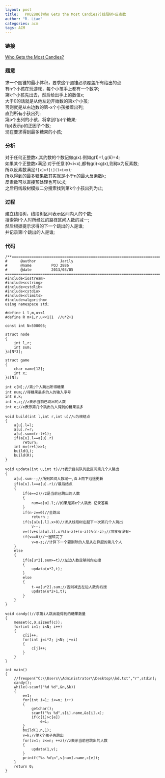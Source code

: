 ```yaml
---
layout: post
title:   PKU2886(Who Gets the Most Candies?)线段树+反素数
author: "R. Liao" 
categories: acm
tags: ACM
---
```


### 链接  
[Who Gets the Most Candies?](http://poj.org/problem?id=2886)

### 题意  
求一个圆锥的最小体积，要求这个圆锥必须覆盖所有给出的点  
有n个小孩在玩游戏，每个小孩手上都有一个数字;  
第k个小孩先出去，然后给出手上的数值x;  
大于0的话就是从他左边开始数的第x个小孩;  
否则就是从右边数的第-x个小孩接着出列;  
直到所有小孩出列;  
第p个出列的小孩，将拿到f(p)个糖果;  
f(p)表示p的正因子个数;  
现在要求得到最多糖果的小孩;  

### 分析    
对于任何正整数x,其约数的个数记做g(x).例如g(1)=1,g(6)=4;    
如果某个正整数x满足:对于任意i(0<i<x),都有g(i)<g(x),则称x为反素数;    
所以反素数满足```f[x]>f[i](1<i<x)```;    
所以得到的最多糖果数其实就是小于n的最大反素数k;    
反素数可以直接预处理也可以求;    
之后用线段树模拟二分搜索找到第k个小孩出列为止;    

### 过程  
建立线段树，线段树区间表示区间内人的个数;  
搜索第i个人时所经过的路径区间人数的减一;  
然后根据提示求得的下一个跳出的人是谁;  
并记录第i个跳出的人是谁;  

### 代码    

```
/**============================================================================
#	   @author	         Jarily
#	   @name		 POJ 2886
#	   @date		 2013/03/05
============================================================================**/
#include<iostream>
#include<cstring>
#include<cstdlib>
#include<cstdio>
#include<climits>
#include<algorithm>
using namespace std;

#define L l,m,u<<1
#define R m+1,r,u<<1|1  //u*2+1

const int N=500005;

struct node
{
    int l,r;
    int sum;
}a[N*3];

struct game
{
    char name[12];
    int x;
}s[N];

int c[N];//第i个人跳出所得糖果
int num;//得糖果最多的人的输入序号
int n,k;
int v,z;//z表示当前已跳出的人数
int e;//e表示第几个跳出的人得到的糖果最多

void build(int l,int r,int u)//u为根结点
{
    a[u].l=l;
    a[u].r=r;
    a[u].sum=(r-l+1);
    if(a[u].l==a[u].r)
        return;
    int m=(r+l)>>1;
    build(L);
    build(R);
}

void updata(int u,int t)//t表示目前队列此区间第几个人跳出
{
    a[u].sum--;//所到区间人数减一,自上而下沿途更新
    if(a[u].l==a[u].r)//最后结点
    {
        if(e==z)//z是当前已跳出的人数
        {
            num=a[u].l;//如果是第e个人跳出 记录答案
        }
        if(n-z==0)//全跳出
            return ;
        if(s[a[u].l].x>0)//求从线段树左起下一次第几个人跳出
            v--;
        v=((v+s[a[u].l].x)%(n-z)+(n-z))%(n-z);//坑爹有没有~
        if(v==0)//一圈转完了
            v=n-z;//计算下一个要删除的人是从左算起的第几个人
    }
    else
    {
        if(a[u*2].sum>=t)//左边人数足够则向左搜
        {
            updata(u*2,t);
        }
        else
        {
            t-=a[u*2].sum;//否则减去左边人数向右搜
            updata(u*2+1,t);
        }
    }
}

void candy()//求第i人跳出能得到的糖果数量
{
    memset(c,0,sizeof(c));
    for(int i=1; i<N; i++)
    {
        c[i]++;
        for(int j=i*2; j<N; j+=i)
        {
            c[j]++;
        }
    }
}

int main()
{
    //freopen("C:\\Users\\Administrator\\Desktop\\kd.txt","r",stdin);
    candy();
    while(~scanf("%d %d",&n,&k))
    {
        e=1;
        for(int i=1; i<=n; i++)
        {
            getchar();
            scanf("%s %d",s[i].name,&s[i].x);
            if(c[i]>c[e])
                e=i;
        }
        build(1,n,1);
        v=k;//第k个孩子先跳出
        for(z=1; z<=n; ++z)//z表示当前已跳出的人数
        {
            updata(1,v);
        }
        printf("%s %d\n",s[num].name,c[e]);
    }
    return 0;
}
```
